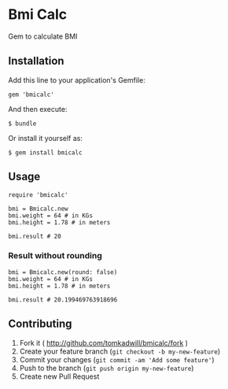 Bmi Calc
=======

Gem to calculate BMI

## Installation

Add this line to your application's Gemfile:

    gem 'bmicalc'

And then execute:

    $ bundle

Or install it yourself as:

    $ gem install bmicalc

## Usage

    require 'bmicalc'

    bmi = Bmicalc.new
    bmi.weight = 64 # in KGs
    bmi.height = 1.78 # in meters

    bmi.result # 20 

### Result without rounding

    bmi = Bmicalc.new(round: false)
    bmi.weight = 64 # in KGs
    bmi.height = 1.78 # in meters

    bmi.result # 20.199469763918696

## Contributing

1. Fork it ( http://github.com/tomkadwill/bmicalc/fork )
2. Create your feature branch (`git checkout -b my-new-feature`)
3. Commit your changes (`git commit -am 'Add some feature'`)
4. Push to the branch (`git push origin my-new-feature`)
5. Create new Pull Request
